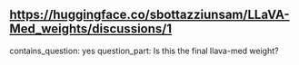 ## https://huggingface.co/sbottazziunsam/LLaVA-Med_weights/discussions/1

contains_question: yes
question_part: Is this the final llava-med weight?